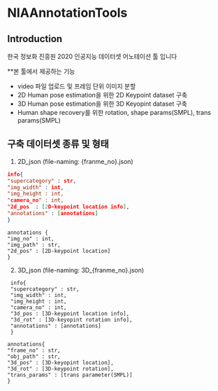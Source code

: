 # NIAAnnotationTools

## Introduction
한국 정보화 진흥원 2020 인공지능 데이터셋 어노테이션 툴 입니다

**본 툴에서 제공하는 기능
 
 - video 파일 업로드 및 프레임 단위 이미지 분할
 - 2D Human pose estimation을 위한 2D Keypoint dataset 구축
 - 3D Human pose estimation을 위한 3D Keyopint dataset 구축
 - Human shape recovery를 위한 rotation, shape params(SMPL), trans params(SMPL)
 
 ## 구축 데이터셋 종류 및 형태
 
 1. 2D_json (file-naming: {franme_no}.json)
 
 ```json
 info{
 "supercategory" : str,
 "img_width" : int,
 "img_height : int,
 "camera_no" : int,
 "2d_pos  : [2D-keypoint location info],
 "annotations" : [annotations]
 }
 ```
```
annotations {
"img_no" : int,
"img_path" : str,
"2d_pos" : [2D-keypoint location]
}
```

2. 3D_json (file-naming: 3D_{franme_no}.json)
```
 info{
 "supercategory" : str,
 "img_width" : int,
 "img_height : int,
 "camera_no" : int,
 "3d_pos : [3D-keypoint location info],
 "3d_rot" : [3D-keyopint rotation info],
 "annotations" : [annotations]
 }
```
```
annotations{
"frame_no" : str,
"obj_path" : str,
"3d_pos" : [3D-keyopint location],
"3d_rot" : [3D-keypoint rotation],
"trans_params" : [trans parameter(SMPL)]
}
```
